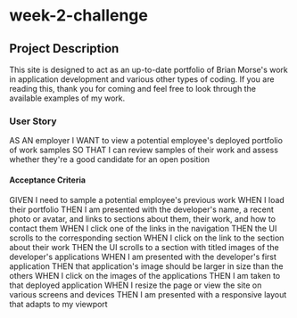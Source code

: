 # week-2-challenge

## Project Description

This site is designed to act as an up-to-date portfolio of Brian Morse's work in application development and various other types of coding. If you are reading this, thank you for coming and feel free to look through the available examples of my work. 

### User Story
AS AN employer
I WANT to view a potential employee's deployed portfolio of work samples
SO THAT I can review samples of their work and assess whether they're a good candidate for an open position

#### Acceptance Criteria
GIVEN I need to sample a potential employee's previous work
WHEN I load their portfolio
THEN I am presented with the developer's name, a recent photo or avatar, and links to sections about them, their work, and how to contact them
WHEN I click one of the links in the navigation
THEN the UI scrolls to the corresponding section
WHEN I click on the link to the section about their work
THEN the UI scrolls to a section with titled images of the developer's applications
WHEN I am presented with the developer's first application
THEN that application's image should be larger in size than the others
WHEN I click on the images of the applications
THEN I am taken to that deployed application
WHEN I resize the page or view the site on various screens and devices
THEN I am presented with a responsive layout that adapts to my viewport